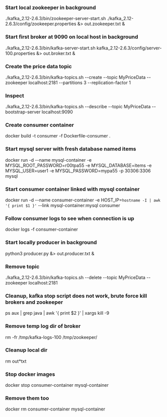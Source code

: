 ### Start local zookeeper in background
./kafka_2.12-2.6.3/bin/zookeeper-server-start.sh ./kafka_2.12-2.6.3/config/zookeeper.properties   &> out.zookeeper.txt &

### Start first broker at 9090 on local host in background
./kafka_2.12-2.6.3/bin/kafka-server-start.sh kafka_2.12-2.6.3/config/server-100.properties   &> out.broker.txt &

### Create the price data topic
./kafka_2.12-2.6.3/bin/kafka-topics.sh --create --topic MyPriceData --zookeeper localhost:2181 --partitions 3 --replication-factor 1

### Inspect
./kafka_2.12-2.6.3/bin/kafka-topics.sh --describe  --topic MyPriceData --bootstrap-server localhost:9090

### Create consumer container
docker build -t consumer -f Dockerfile-consumer .

### Start mysql server with fresh database named items
docker run -d --name mysql-container -e MYSQL_ROOT_PASSWORD=r00tpa55 -e MYSQL_DATABASE=items -e MYSQL_USER=user1 -e MYSQL_PASSWORD=mypa55  -p 30306:3306 mysql

### Start consumer container linked with mysql container
docker run -d --name consumer-container -e HOST_IP=`hostname -I | awk '{ print $1 }'` --link mysql-container:mysql  consumer

### Follow consumer logs to see when connection is up
docker logs -f consumer-container

### Start locally producer in background
python3 producer.py &> out.producer.txt &

### Remove topic
./kafka_2.12-2.6.3/bin/kafka-topics.sh --delete --topic MyPriceData --zookeeper localhost:2181

### Cleanup, kafka stop script does not work, brute force kill brokers and zookeeper
ps aux | grep java | awk '{ print $2 }' | xargs kill -9

### Remove temp log dir of broker
rm -fr /tmp/kafka-logs-100 /tmp/zookeeper/

### Cleanup local dir
rm out*txt

### Stop docker images
docker stop consumer-container mysql-container

### Remove them too
docker rm consumer-container mysql-container
